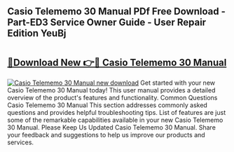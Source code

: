## Casio Telememo 30 Manual PDf Free Download - Part-ED3 Service Owner Guide - User Repair Edition YeuBj

# <h2><a href="http://bc22143.oget.top/?id=Casio+Telememo+30+Manual">🔗Download New 👉🔴 Casio Telememo 30 Manual</a></h2>

[![Casio Telememo 30 Manual new download](https://i.imgur.com/5g1atiW.png)](http://bc22143.oget.top/?id=Casio+Telememo+30+Manual)
Get started with your new Casio Telememo 30 Manual today! This user manual provides a detailed overview of the product's features and functionality. Common Questions Casio Telememo 30 Manual This section addresses commonly asked questions and provides helpful troubleshooting tips. List of features are just some of the remarkable capabilities available in your new Casio Telememo 30 Manual. Please Keep Us Updated Casio Telememo 30 Manual. Share your feedback and suggestions to help us improve our products and services.
